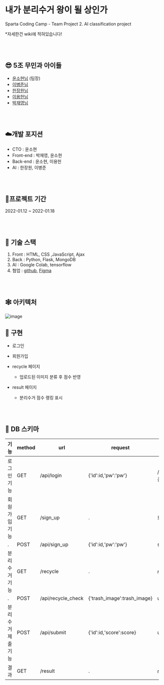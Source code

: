 # 내가 분리수거 왕이 될 상인가

Sparta Coding Camp - Team Project 2. AI classification project

*자세한건 wiki에 적혀있습니다!

<br>
<br>

## 😎 5조 무민과 아이들
* [윤소현님](https://github.com/YoonSeohyeon) (팀장)
* [이병준님](https://github.com/dugadak)
* [한장원님](https://github.com/HANJANGWON)
* [이용헌님](https://github.com/yongheon-Lee)
* [박재영님](https://github.com/devjcode)

<br>
<br>

## ☁️개발 포지션
+ CTO : 윤소현
+ Front-end : 박재영, 윤소현
+ Back-end : 윤소현, 이용헌
+ AI : 한장원, 이병준

<br>
<br>

## 📆프로젝트 기간
2022-01.12 ~ 2022-01.18

<br>
<br>

## 🤖 기술 스택
1. Front : HTML, CSS ,JavaScript, Ajax
2. Back : Python, Flask, MongoDB
3. AI : Google Colab, tensorflow
4. 협업 : [github](https://github.com/MoominAndChildrenTeam/), [Figma](https://www.figma.com/file/bxfXRmb2SybXbWdoB3PudW/%EB%AC%B4%EB%AF%BC?node-id=0%3A1)

<br>
<br>

## 🕸 아키텍처
![image](https://user-images.githubusercontent.com/56148289/149078041-f5da0cd8-f796-473c-80b0-d0aca7015de8.png)

## 🙉 구현
- 로그인
- 회원가입
- recycle 페이지
  + 업로드된 이미지 분류 후 점수 반영
- result 페이지
  + 분리수거 점수 랭킹 표시
  
  <br>
<br>

## 🎈 DB 스키마  
|기능|method|url|request|response|
|---|---|---|---|---|
|로그인 기능|GET|/api/login|{'id':id,'pw':'pw'}|/index.html {True(토큰), False}|
|회원가입 기능|GET|/sign_up|.|회원가입 페이지 로드|
|.|POST|/api/sign_up|{'id':id,'pw':'pw'}|sign_up{token}|
|분리수거 기능|GET|/recycle|.|recycle 페이지 로드|
|.|POST|/api/recycle_check|{'trash_image':trash_image}|url:recycle{True/False}|
|분리수거 제출기능|POST|/api/submit|{'id':id,'score':score}|url:result{ranking list}|
|결과|GET|/result|.|result 페이지 로드|
